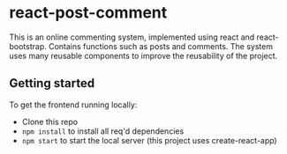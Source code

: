 # react-post-comment

This is an online commenting system, implemented using react and react-bootstrap. Contains functions such as posts and comments. The system uses many reusable components to improve the reusability of the project.

## Getting started

To get the frontend running locally:

- Clone this repo
- `npm install` to install all req'd dependencies
- `npm start` to start the local server (this project uses create-react-app)
